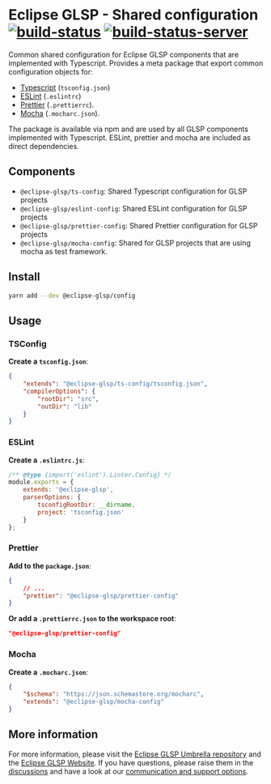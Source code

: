 # Eclipse GLSP - Shared configuration [![build-status](https://img.shields.io/jenkins/build?jobUrl=https://ci.eclipse.org/glsp/job/eclipse-glsp/job/glsp/job/master)](https://ci.eclipse.org/glsp/job/eclipse-glsp/job/glsp-client/job/master) [![build-status-server](https://img.shields.io/jenkins/build?jobUrl=https://ci.eclipse.org/glsp/job/deploy-npm-glsp-config/&label=publish)](https://ci.eclipse.org/glsp/job/deploy-npm-glsp-config/)

Common shared configuration for Eclipse GLSP components that are implemented with Typescript.
Provides a meta package that export common configuration objects for:

-   [Typescript](https://www.typescriptlang.org/) (`tsconfig.json`)
-   [ESLint](https://eslint.org/) (`.eslintrc`)
-   [Prettier](https://prettier.io/) (`.prettierrc`).
-   [Mocha](https://mochajs.org/) (`.mocharc.json`).

The package is available via npm and are used by all GLSP components implemented with Typescript. ESLint, prettier and mocha are included as direct dependencies.

## Components

-   `@eclipse-glsp/ts-config`: Shared Typescript configuration for GLSP projects
-   `@eclipse-glsp/eslint-config`: Shared ESLint configuration for GLSP projects
-   `@eclipse-glsp/prettier-config`: Shared Prettier configuration for GLSP projects
-   `@eclipse-glsp/mocha-config`: Shared for GLSP projects that are using mocha as test framework.

## Install

```bash
yarn add --dev @eclipse-glsp/config
```

## Usage

### TSConfig

**Create a `tsconfig.json`**:

```json
{
    "extends": "@eclipse-glsp/ts-config/tsconfig.json",
    "compilerOptions": {
        "rootDir": "src",
        "outDir": "lib"
    }
}
```

### ESLint

**Create a `.eslintrc.js`**:

```javascript
/** @type {import('eslint').Linter.Config} */
module.exports = {
    extends: '@eclipse-glsp',
    parserOptions: {
        tsconfigRootDir: __dirname,
        project: 'tsconfig.json'
    }
};
```

### Prettier

**Add to the `package.json`**:

```json
{
    // ...
    "prettier": "@eclipse-glsp/prettier-config"
}
```

**Or add a `.prettierrc.json` to the workspace root**:

```json
"@eclipse-glsp/prettier-config"
```

### Mocha

**Create a `.mocharc.json`**:

```json
{
    "$schema": "https://json.schemastore.org/mocharc",
    "extends": "@eclipse-glsp/mocha-config"
}
```
## More information

For more information, please visit the [Eclipse GLSP Umbrella repository](https://github.com/eclipse-glsp/glsp) and the [Eclipse GLSP Website](https://www.eclipse.org/glsp/).
If you have questions, please raise them in the [discussions](https://github.com/eclipse-glsp/glsp/discussions) and have a look at our [communication and support options](https://www.eclipse.org/glsp/contact/).
